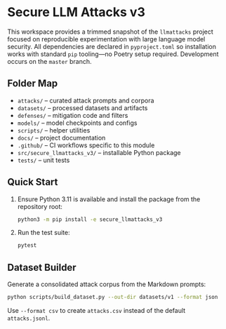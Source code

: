 # Secure LLM Attacks v3

This workspace provides a trimmed snapshot of the `llmattacks` project focused on reproducible experimentation with large language model security.  All dependencies are declared in `pyproject.toml` so installation works with standard `pip` tooling—no Poetry setup required.  Development occurs on the `master` branch.

## Folder Map

- `attacks/` – curated attack prompts and corpora
- `datasets/` – processed datasets and artifacts
- `defenses/` – mitigation code and filters
- `models/` – model checkpoints and configs
- `scripts/` – helper utilities
- `docs/` – project documentation
- `.github/` – CI workflows specific to this module
- `src/secure_llmattacks_v3/` – installable Python package
- `tests/` – unit tests

## Quick Start

1. Ensure Python 3.11 is available and install the package from the repository root:
   ```bash
   python3 -m pip install -e secure_llmattacks_v3
   ```
2. Run the test suite:
   ```bash
   pytest
   ```

## Dataset Builder

Generate a consolidated attack corpus from the Markdown prompts:

```bash
python scripts/build_dataset.py --out-dir datasets/v1 --format json
```

Use `--format csv` to create `attacks.csv` instead of the default `attacks.jsonl`.
